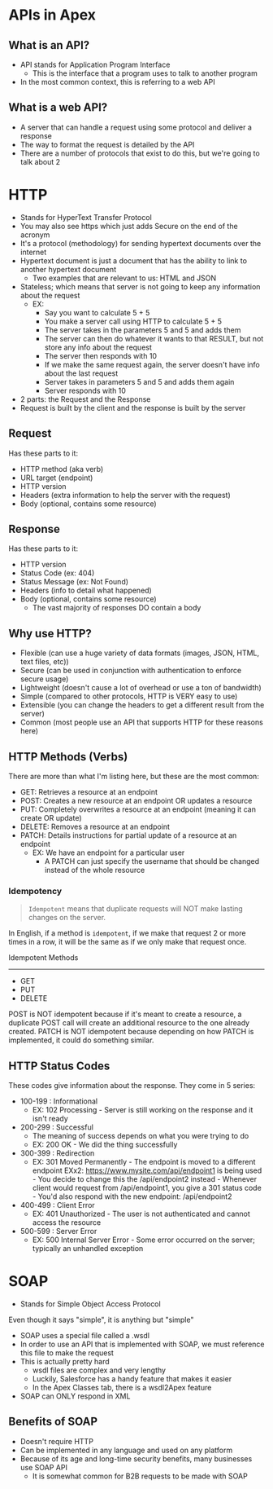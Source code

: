 # APIs in Apex

## What is an API?

- API stands for Application Program Interface
    - This is the interface that a program uses to talk to another program
- In the most common context, this is referring to a web API

## What is a web API?

- A server that can handle a request using some protocol and deliver a response
- The way to format the request is detailed by the API
- There are a number of protocols that exist to do this, but we're going to talk about 2

# HTTP

- Stands for HyperText Transfer Protocol
- You may also see https which just adds Secure on the end of the acronym
- It's a protocol (methodology) for sending hypertext documents over the internet
- Hypertext document is just a document that has the ability to link to another hypertext document
    - Two examples that are relevant to us: HTML and JSON
- Stateless; which means that server is not going to keep any information about the request
    - EX:
        - Say you want to calculate 5 + 5
        - You make a server call using HTTP to calculate 5 + 5
        - The server takes in the parameters 5 and 5 and adds them
        - The server can then do whatever it wants to that RESULT, but not store any info about the request
        - The server then responds with 10
        - If we make the same request again, the server doesn't have info about the last request
        - Server takes in parameters 5 and 5 and adds them again
        - Server responds with 10
- 2 parts: the Request and the Response
- Request is built by the client and the response is built by the server

## Request

Has these parts to it:

- HTTP method (aka verb)
- URL target (endpoint)
- HTTP version
- Headers (extra information to help the server with the request)
- Body (optional, contains some resource)

## Response

Has these parts to it:

- HTTP version
- Status Code (ex: 404)
- Status Message (ex: Not Found)
- Headers (info to detail what happened)
- Body (optional, contains some resource)
    - The vast majority of responses DO contain a body

## Why use HTTP?

- Flexible (can use a huge variety of data formats (images, JSON, HTML, text files, etc))
- Secure (can be used in conjunction with authentication to enforce secure usage)
- Lightweight (doesn't cause a lot of overhead or use a ton of bandwidth)
- Simple (compared to other protocols, HTTP is VERY easy to use)
- Extensible (you can change the headers to get a different result from the server)
- Common (most people use an API that supports HTTP for these reasons here)

## HTTP Methods (Verbs)

There are more than what I'm listing here, but these are the most common:

- GET: Retrieves a resource at an endpoint
- POST: Creates a new resource at an endpoint OR updates a resource
- PUT: Completely overwrites a resource at an endpoint (meaning it can create OR update)
- DELETE: Removes a resource at an endpoint
- PATCH: Details instructions for partial update of a resource at an endpoint
    - EX: We have an endpoint for a particular user
        - A PATCH can just specify the username that should be changed instead of the whole resource

### Idempotency

> `Idempotent` means that duplicate requests will NOT make lasting changes on the server.

In English, if a method is `idempotent`, if we make that request 2 or more times in a row, it will be the same as if we only make that request once.

Idempotent Methods

---

- GET
- PUT
- DELETE

POST is NOT idempotent because if it's meant to create a resource, a duplicate POST call will create an additional resource to the one already created. PATCH is NOT idempotent because depending on how PATCH is implemented, it could do something similar.

## HTTP Status Codes

These codes give information about the response. They come in 5 series:

- 100-199 : Informational
    - EX: 102 Processing - Server is still working on the response and it isn't ready
- 200-299 : Successful
    - The meaning of success depends on what you were trying to do
    - EX: 200 OK - We did the thing successfully
- 300-399 : Redirection
    - EX: 301 Moved Permanently - The endpoint is moved to a different endpoint
        EXx2: https://www.mysite.com/api/endpoint1 is being used
            - You decide to change this the /api/endpoint2 instead
            - Whenever client would request from /api/endpoint1, you give a 301 status code
            - You'd also respond with the new endpoint: /api/endpoint2
- 400-499 : Client Error
    - EX: 401 Unauthorized - The user is not authenticated and cannot access the resource
- 500-599 : Server Error
    - EX: 500 Internal Server Error - Some error occurred on the server; typically an unhandled exception

# SOAP

- Stands for Simple Object Access Protocol

Even though it says "simple", it is anything but "simple"

- SOAP uses a special file called a .wsdl
- In order to use an API that is implemented with SOAP, we must reference this file to make the request
- This is actually pretty hard
    - wsdl files are complex and very lengthy
    - Luckily, Salesforce has a handy feature that makes it easier
    - In the Apex Classes tab, there is a wsdl2Apex feature
- SOAP can ONLY respond in XML

## Benefits of SOAP

- Doesn't require HTTP
- Can be implemented in any language and used on any platform
- Because of its age and long-time security benefits, many businesses use SOAP API
    - It is somewhat common for B2B requests to be made with SOAP